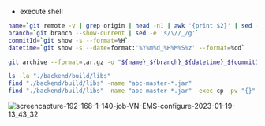 - execute shell
```sh
name=`git remote -v | grep origin | head -n1 | awk '{print $2}' | sed -e 's,.*:\(.*/\)\?,,' -e 's/\.git$//'`
branch=`git branch --show-current | sed -e 's/\//_/g'`
commitId=`git show -s --format=%H`
datetime=`git show -s --date=format:'%Y%m%d_%H%M%S%z' --format=%cd`

git archive --format=tar.gz -o "${name}_${branch}_${datetime}_${commitId}.tar.gz" HEAD

ls -la "./backend/build/libs"
find "./backend/build/libs" -name "abc-master-*.jar"
find "./backend/build/libs" -name "abc-master-*.jar" -exec cp -pv "{}" "./backend/build/libs/abc.jar" \;
```

![screencapture-192-168-1-140-job-VN-EMS-configure-2023-01-19-13_43_32](https://user-images.githubusercontent.com/28247176/213357521-2bd92e44-c8f2-4bb4-8894-2355bc3f9856.png)
